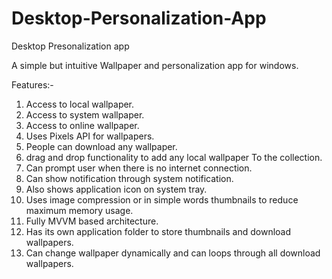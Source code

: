 # Desktop-Personalization-App
Desktop Presonalization app


A simple but intuitive Wallpaper and personalization app for windows.

Features:-

1) Access to local wallpaper.
2) Access to system wallpaper.
3) Access to online wallpaper.
4) Uses Pixels API for wallpapers.
5) People can download any wallpaper.
6) drag and drop functionality to add any local wallpaper
To the collection.
7) Can prompt user when there is no internet connection.
8) Can show notification through system notification.
9) Also shows application icon on system tray.
10) Uses image compression or in simple words thumbnails
    to reduce maximum memory usage.
11) Fully MVVM based architecture.
12) Has its own application folder to store thumbnails and download wallpapers.
13) Can change wallpaper dynamically and can loops through all
    download wallpapers.
